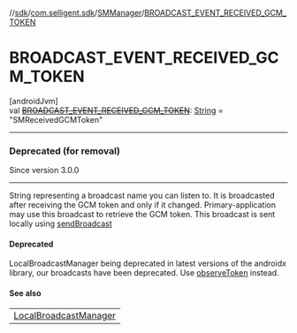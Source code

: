 //[sdk](../../../index.md)/[com.selligent.sdk](../index.md)/[SMManager](index.md)/[BROADCAST_EVENT_RECEIVED_GCM_TOKEN](-b-r-o-a-d-c-a-s-t_-e-v-e-n-t_-r-e-c-e-i-v-e-d_-g-c-m_-t-o-k-e-n.md)

# BROADCAST_EVENT_RECEIVED_GCM_TOKEN

[androidJvm]\
val [~~BROADCAST_EVENT_RECEIVED_GCM_TOKEN~~](-b-r-o-a-d-c-a-s-t_-e-v-e-n-t_-r-e-c-e-i-v-e-d_-g-c-m_-t-o-k-e-n.md): [String](https://developer.android.com/reference/kotlin/java/lang/String.html) = &quot;SMReceivedGCMToken&quot;

---

### Deprecated (for removal)

Since version 3.0.0

---

String representing a broadcast name you can listen to. It is broadcasted after receiving the GCM token and only if it changed. Primary-application may use this broadcast to retrieve the GCM token. This broadcast is sent locally using [sendBroadcast](https://developer.android.com/reference/kotlin/androidx/localbroadcastmanager/content/LocalBroadcastManager.html#sendbroadcast)

#### Deprecated

LocalBroadcastManager being deprecated in latest versions of the androidx library, our broadcasts have been deprecated. Use [observeToken](../-s-m-observer-manager/observe-token.md) instead.

#### See also

| |
|---|
| [LocalBroadcastManager](https://developer.android.com/reference/kotlin/androidx/localbroadcastmanager/content/LocalBroadcastManager.html#sendbroadcast) |
